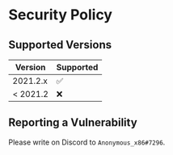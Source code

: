 # Security Policy

## Supported Versions

| Version  | Supported          |
| -------- | ------------------ |
| 2021.2.x | :white_check_mark: |
| < 2021.2 | :x:                |

## Reporting a Vulnerability

Please write on Discord to `Anonymous_x86#7296`.
